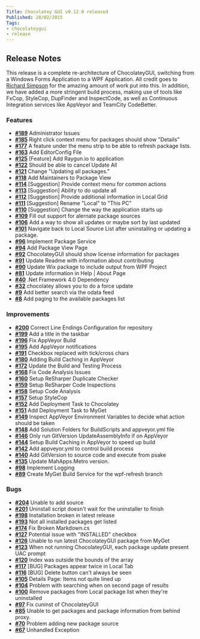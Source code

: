 ```yaml
---
Title: Chocolatey GUI v0.12.0 released
Published: 28/02/2015
Tags:
- chocolateygui
- release
---
```


## Release Notes

This release is a complete re-architecture of ChocolateyGUI, switching from a Windows Forms Application to a WPF Application.  All credit goes to [Richard Simpson](https://github.com/RichiCoder1) for the amazing amount of work put into this.  In addition, we have added a more stringent build process, making use of tools like FxCop, StyleCop, DupFinder and InspectCode, as well as Continuous Integration services like AppVeyor and TeamCity CodeBetter.

### Features

- [**#189**](https://github.com/chocolatey/ChocolateyGUI/issues/189) Administrator Issues
- [**#185**](https://github.com/chocolatey/ChocolateyGUI/issues/185) Right click context menu for packages should show "Details"
- [**#177**](https://github.com/chocolatey/ChocolateyGUI/issues/177) A feature under the menu strip to be able to refresh package lists.
- [**#163**](https://github.com/chocolatey/ChocolateyGUI/issues/163) Add EditorConfig File
- [**#125**](https://github.com/chocolatey/ChocolateyGUI/issues/125) [Feature] Add Raygun.io to application
- [**#122**](https://github.com/chocolatey/ChocolateyGUI/issues/122) Should be able to cancel Update All
- [**#121**](https://github.com/chocolatey/ChocolateyGUI/issues/121) Change "Updating all packages."
- [**#118**](https://github.com/chocolatey/ChocolateyGUI/issues/118) Add Maintainers to Package View
- [**#114**](https://github.com/chocolatey/ChocolateyGUI/issues/114) [Suggestion] Provide context menu for common actions
- [**#113**](https://github.com/chocolatey/ChocolateyGUI/issues/113) [Suggestion] Ability to do update all
- [**#112**](https://github.com/chocolatey/ChocolateyGUI/issues/112) [Suggestion] Provide additional information in Local Grid
- [**#111**](https://github.com/chocolatey/ChocolateyGUI/issues/111) [Suggestion] Rename "Local" to "This PC"
- [**#110**](https://github.com/chocolatey/ChocolateyGUI/issues/110) [Suggestion] Change the way the application starts up
- [**#109**](https://github.com/chocolatey/ChocolateyGUI/issues/109) Fill out support for alernate package sources
- [**#106**](https://github.com/chocolatey/ChocolateyGUI/issues/106) Add a way to show all updates or maybe sort by last updated
- [**#101**](https://github.com/chocolatey/ChocolateyGUI/issues/101) Navigate back to Local Source List after uninstalling or updating a package.
- [**#96**](https://github.com/chocolatey/ChocolateyGUI/issues/96) Implement Package Service
- [**#94**](https://github.com/chocolatey/ChocolateyGUI/issues/94) Add Package View Page
- [**#92**](https://github.com/chocolatey/ChocolateyGUI/issues/92) ChocolateyGUI should show license information for packages
- [**#91**](https://github.com/chocolatey/ChocolateyGUI/issues/91) Update Readme with information about contributing
- [**#90**](https://github.com/chocolatey/ChocolateyGUI/issues/90) Update Wix package to include output from WPF Project
- [**#81**](https://github.com/chocolatey/ChocolateyGUI/issues/81) Update information in Help | About Page
- [**#40**](https://github.com/chocolatey/ChocolateyGUI/issues/40) .Net Framework 4.0 Dependency
- [**#32**](https://github.com/chocolatey/ChocolateyGUI/issues/32) chocolatey allows you to do a force update
- [**#9**](https://github.com/chocolatey/ChocolateyGUI/issues/9) Add better search via the odata feed
- [**#8**](https://github.com/chocolatey/ChocolateyGUI/issues/8) Add paging to the available packages list

### Improvements

- [**#200**](https://github.com/chocolatey/ChocolateyGUI/issues/200) Correct Line Endings Configuration for repository
- [**#199**](https://github.com/chocolatey/ChocolateyGUI/issues/199) Add a title in the taskbar
- [**#196**](https://github.com/chocolatey/ChocolateyGUI/issues/196) Fix AppVeyor Build
- [**#195**](https://github.com/chocolatey/ChocolateyGUI/issues/195) Add AppVeyor notifications
- [**#191**](https://github.com/chocolatey/ChocolateyGUI/pull/191) Checkbox replaced with tick/cross chars
- [**#180**](https://github.com/chocolatey/ChocolateyGUI/issues/180) Adding Build Caching in AppVeyor
- [**#172**](https://github.com/chocolatey/ChocolateyGUI/issues/172) Update the Build and Testing Process
- [**#168**](https://github.com/chocolatey/ChocolateyGUI/issues/168) Fix Code Analysis Issues
- [**#160**](https://github.com/chocolatey/ChocolateyGUI/issues/160) Setup ReSharper Duplicate Checker
- [**#159**](https://github.com/chocolatey/ChocolateyGUI/issues/159) Setup ReSharper Code Inspections
- [**#158**](https://github.com/chocolatey/ChocolateyGUI/issues/158) Setup Code Analysis
- [**#157**](https://github.com/chocolatey/ChocolateyGUI/issues/157) Setup StyleCop
- [**#152**](https://github.com/chocolatey/ChocolateyGUI/issues/152) Add Deployment Task to Chocolatey
- [**#151**](https://github.com/chocolatey/ChocolateyGUI/issues/151) Add Deployment Task to MyGet
- [**#149**](https://github.com/chocolatey/ChocolateyGUI/issues/149) Inspect AppVeyor Environment Variables to decide what action should be taken
- [**#148**](https://github.com/chocolatey/ChocolateyGUI/issues/148) Add Solution Folders for BuildScripts and appveyor.yml file
- [**#146**](https://github.com/chocolatey/ChocolateyGUI/issues/146) Only run GitVersion UpdateAssemblyInfo if on AppVeyor
- [**#144**](https://github.com/chocolatey/ChocolateyGUI/issues/144) Setup Build Caching in AppVeyor to speed up build
- [**#142**](https://github.com/chocolatey/ChocolateyGUI/issues/142) Add appveyor.yml to control build process
- [**#140**](https://github.com/chocolatey/ChocolateyGUI/issues/140) Add GitVersion to source code and execute from psake
- [**#135**](https://github.com/chocolatey/ChocolateyGUI/issues/135) Update MahApps.Metro version.
- [**#98**](https://github.com/chocolatey/ChocolateyGUI/issues/98) Implement Logging
- [**#89**](https://github.com/chocolatey/ChocolateyGUI/issues/89) Create MyGet Build Service for the wpf-refresh branch

### Bugs

- [**#204**](https://github.com/chocolatey/ChocolateyGUI/issues/204) Unable to add source
- [**#201**](https://github.com/chocolatey/ChocolateyGUI/issues/201) Uninstall script doesn't wait for the uninstaller to finish
- [**#198**](https://github.com/chocolatey/ChocolateyGUI/issues/198) Installation broken in latest release
- [**#193**](https://github.com/chocolatey/ChocolateyGUI/issues/193) Not all installed packages get listed
- [**#174**](https://github.com/chocolatey/ChocolateyGUI/issues/174) Fix Broken Markdown.cs
- [**#127**](https://github.com/chocolatey/ChocolateyGUI/issues/127) Potential issue with "INSTALLED" checkbox
- [**#126**](https://github.com/chocolatey/ChocolateyGUI/issues/126) Unable to run latest ChocolateyGUI package from MyGet
- [**#123**](https://github.com/chocolatey/ChocolateyGUI/issues/123) When not running ChocolateyGUI, each package update present UAC prompt
- [**#120**](https://github.com/chocolatey/ChocolateyGUI/issues/120) Index was outside the bounds of the array
- [**#117**](https://github.com/chocolatey/ChocolateyGUI/issues/117) [BUG] Packages appear twice in Local Tab
- [**#116**](https://github.com/chocolatey/ChocolateyGUI/issues/116) [BUG] Delete button can't always be seen
- [**#105**](https://github.com/chocolatey/ChocolateyGUI/issues/105) Details Page: Items not quite lined up
- [**#104**](https://github.com/chocolatey/ChocolateyGUI/issues/104) Problem with searching when on second page of results
- [**#100**](https://github.com/chocolatey/ChocolateyGUI/issues/100) Remove packages from Local package list when they're uninstalled
- [**#97**](https://github.com/chocolatey/ChocolateyGUI/issues/97) Fix cuninst of ChocolateyGUI
- [**#85**](https://github.com/chocolatey/ChocolateyGUI/issues/85) Unable to get packages and package information from behind proxy.
- [**#70**](https://github.com/chocolatey/ChocolateyGUI/issues/70) Problem adding new package source
- [**#67**](https://github.com/chocolatey/ChocolateyGUI/issues/67) Unhandled Exception